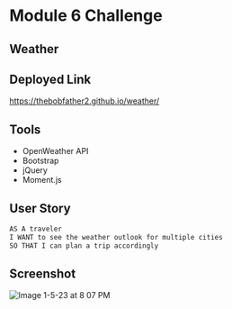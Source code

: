 # Module 6 Challenge

## Weather

## Deployed Link
https://thebobfather2.github.io/weather/

## Tools
<ul>
    <li>OpenWeather API</li>
    <li>Bootstrap</li>
    <li>jQuery</li>
    <li>Moment.js</li>
</ul>

## User Story
```md
AS A traveler
I WANT to see the weather outlook for multiple cities
SO THAT I can plan a trip accordingly
```

## Screenshot
![Image 1-5-23 at 8 07 PM](https://user-images.githubusercontent.com/107475188/210909230-25e75b33-6517-4b08-b32f-bbbf1896b159.JPG)
